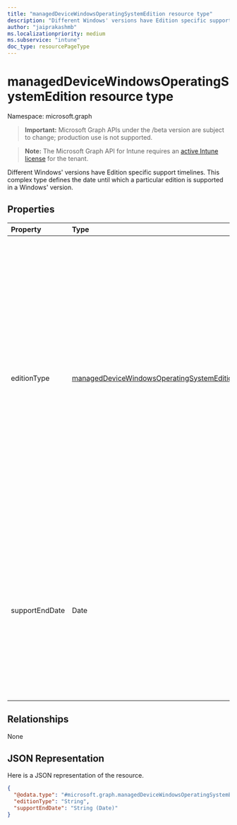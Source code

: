 ```yaml
---
title: "managedDeviceWindowsOperatingSystemEdition resource type"
description: "Different Windows' versions have Edition specific support timelines. This complex type defines the date until which a particular edition is supported in a Windows' version."
author: "jaiprakashmb"
ms.localizationpriority: medium
ms.subservice: "intune"
doc_type: resourcePageType
---
```


# managedDeviceWindowsOperatingSystemEdition resource type

Namespace: microsoft.graph

> **Important:** Microsoft Graph APIs under the /beta version are subject to change; production use is not supported.

> **Note:** The Microsoft Graph API for Intune requires an [active Intune license](https://go.microsoft.com/fwlink/?linkid=839381) for the tenant.

Different Windows' versions have Edition specific support timelines. This complex type defines the date until which a particular edition is supported in a Windows' version.

## Properties
|Property|Type|Description|
|:---|:---|:---|
|editionType|[managedDeviceWindowsOperatingSystemEditionType](../resources/intune-osprovisioninggraphservice-manageddevicewindowsoperatingsystemeditiontype.md)|Windows Operating System releases are available in multiple editions. This property defines the edition type of the Operating System. Possible values are: professional, professionalN, enterprise, enterpriseN, education, educationN, proEducation, proEducationN, proWorkstation, proWorkstationN. Read-only. Possible values are: `professional`, `professionalN`, `enterprise`, `enterpriseN`, `education`, `educationN`, `proEducation`, `proEducationN`, `proWorkstation`, `proWorkstationN`, `unknownFutureValue`.|
|supportEndDate|Date|Indicates the Date until which this Operating System edition type is officially supported. The Timestamp type represents date and time information using ISO 8601 format and is always in Pacific Time Zone (PT). For example, 2014-01-01 would mean '2014-01-01T07:00:00Z' in UTC time. Returned by default. Read-only.|

## Relationships
None

## JSON Representation
Here is a JSON representation of the resource.
<!-- {
  "blockType": "resource",
  "@odata.type": "microsoft.graph.managedDeviceWindowsOperatingSystemEdition"
}
-->
``` json
{
  "@odata.type": "#microsoft.graph.managedDeviceWindowsOperatingSystemEdition",
  "editionType": "String",
  "supportEndDate": "String (Date)"
}
```
